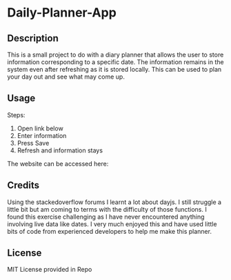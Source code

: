 # Daily-Planner-App

## Description

This is a small project to do with a diary planner that allows the user to store information corresponding to a specific date. The information remains in the system even after refreshing as it is stored locally. This can be used to plan your day out and see what may come up.

## Usage

Steps:
1. Open link below
2. Enter information
3. Press Save
4. Refresh and information stays

The website can be accessed here: 


   
## Credits

Using the stackedoverflow forums I learnt a lot about dayjs. I still struggle a little bit but am coming to terms with the difficulty of those functions. I found this exercise challenging as I have never encountered anything involving live data like dates. I very much enjoyed this and have used little bits of code from experienced developers to help me make this planner. 

## License

MIT License provided in Repo

